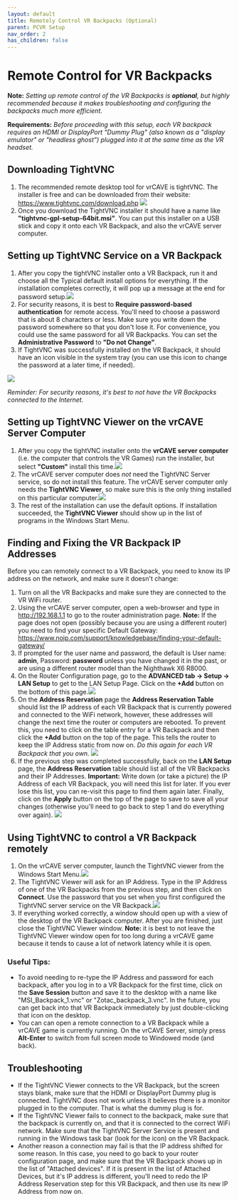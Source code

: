 ```yaml
---
layout: default
title: Remotely Control VR Backpacks (Optional)
parent: PCVR Setup
nav_order: 2
has_children: false
---
```

# Remote Control for VR Backpacks

**Note:** *Setting up remote control of the VR Backpacks is **optional**, but highly recommended because it makes troubleshooting and configuring the backpacks much more efficient.*

**Requirements:** *Before proceeding with this setup, each VR backpack requires an HDMI or DisplayPort "Dummy Plug" (also known as a "display emulator" or "headless ghost") plugged into it at the same time as the VR headset.*


## Downloading TightVNC

1. The recommended remote desktop tool for vrCAVE is tightVNC. The installer is free and can be downloaded from their website:  <https://www.tightvnc.com/download.php>
![](media/remote/downloadTightvncWin64.png)
2. Once you download the TightVNC installer it should have a name like **"tightvnc-gpl-setup-64bit.msi"**. You can put this installer on a USB stick and copy it onto each VR Backpack, and also the vrCAVE server computer. 

## Setting up TightVNC Service on a VR Backpack

1. After you copy the tightVNC installer onto a VR Backpack, run it and choose all the Typical default install options for everything. If the installation completes correctly, it will pop up a message at the end for password setup.![](media/remote/passwordConfig.png)
2. For security reasons, it is best to **Require password-based authentication** for remote access. You'll need to choose a password that is about 8 characters or less. Make sure you write down the password somewhere so that you don't lose it. For convenience, you could use the same password for all VR Backpacks. You can set the **Administrative Password** to **"Do not Change"**.
3. If TightVNC was successfully installed on the VR Backpack, it should have an icon visible in the system tray (you can use this icon to change the password at a later time, if needed).

![](media/remote/trayIcon.png)

*Reminder: For security reasons, it's best to not have the VR Backpacks connected to the Internet.*

## Setting up TightVNC Viewer on the vrCAVE Server Computer

1. After you copy the tightVNC installer onto the **vrCAVE server computer** (i.e. the computer that controls the VR Games) run the installer, but select **"Custom"** install this time.![](media/remote/customInstall.png)
2. The vrCAVE server computer does *not* need the TightVNC Server service, so do not install this feature. The vrCAVE server computer only needs the **TightVNC Viewer**, so make sure this is the only thing installed on this particular computer.![](media/remote/VRServerViewer.png)
3. The rest of the installation can use the default options. If installation succeeded, the **TightVNC Viewer** should show up in the list of programs in the Windows Start Menu.

## Finding and Fixing the VR Backpack IP Addresses

Before you can remotely connect to a VR Backpack, you need to know its IP address on the network, and make sure it doesn't change:

1. Turn on all the VR Backpacks and make sure they are connected to the VR WiFi router.
2. Using the vrCAVE server computer, open a web-browser and type in <http://192.168.1.1> to go to the router administration page. 
**Note:** If the page does not open (possibly because you are using a different router) you need to find your specific Default Gateway: <https://www.noip.com/support/knowledgebase/finding-your-default-gateway/> 
3. If prompted for the user name and password, the default is User name: **admin**, Password: **password** unless you have changed it in the past, or are using a different router model than the Nighthawk X6 R8000.
4. On the Router Configuration page, go to the **ADVANCED tab -> Setup -> LAN Setup** to get to the LAN Setup Page. Click on the **+Add** button on the bottom of this page.![](media/remote/LANsetupAdd.png)
5. On the **Address Reservation** page the **Address Reservation Table** should list the IP address of each VR Backpack that is currently powered and connected to the WiFi network, however, these addresses will change the next time the router or computers are rebooted. To prevent this, you need to click on the table entry for a VR Backpack and then click the **+Add** button on the top of the page. This tells the router to keep the IP Address static from now on. *Do this again for each VR Backpack that you own.* ![](media/remote/addAddress.png)
6. If the previous step was completed successfully, back on the **LAN Setup** page, the **Address Reservation** table should list all of the VR Backpacks and their IP Addresses. **Important:** Write down (or take a picture) the IP Address of each VR Backpack, you will need this list for later. If you ever lose this list, you can re-visit this page to find them again later. Finally, click on the **Apply** button on the top of the page to save to save all your changes (otherwise you'll need to go back to step 1 and do everything over again). ![](media/remote/LANsetupApply.png)

## Using TightVNC to control a VR Backpack remotely

1. On the vrCAVE server computer, launch the TightVNC viewer from the Windows Start Menu.![](media/remote/startMenu.png)
2. The TightVNC Viewer will ask for an IP Address. Type in the IP Address of one of the VR Backpacks from the previous step, and then click on **Connect**. Use the password that you set when you first configured the TightVNC server service on the VR Backpack.![](media/remote/viewerIP.png)
3. If everything worked correctly, a window should open up with a view of the desktop of the VR Backpack computer. After you are finished, just close the TightVNC Viewer window. **Note:** it is best to not leave the TightVNC Viewer window open for too long during a vrCAVE game because it tends to cause a lot of network latency while it is open.

### Useful Tips:

- To avoid needing to re-type the IP Address and password for each backpack, after you log in to a VR Backpack for the first time, click on the **Save Session** button and save it to the desktop with a name like "MSI_Backpack_1.vnc" or "Zotac_backpack_3.vnc". In the future, you can get back into that VR Backpack immediately by just double-clicking that icon on the desktop.
- You can can open a remote connection to a VR Backpack while a vrCAVE game is currently running. On the vrCAVE Server, simply press **Alt-Enter** to switch from full screen mode to Windowed mode (and back). 

## Troubleshooting

- If the TightVNC Viewer connects to the VR Backpack, but the screen stays blank, make sure that the HDMI or DisplayPort Dummy plug is connected. TightVNC does not work unless it believes there is a monitor plugged in to the computer. That is what the dummy plug is for.
- If the TightVNC Viewer fails to connect to the backpack, make sure that the backpack is currently on, and that it is connected to the correct WiFi network. Make sure that the TightVNC Server Service is present and running in the Windows task bar (look for the icon) on the VR Backpack.
- Another reason a connection may fail is that the IP address shifted for some reason. In this case, you need to go back to your router configuration page, and make sure that the VR Backpack shows up in the list of "Attached devices". If it is present in the list of Attached Devices, but it's IP address is different, you'll need to redo the IP Address Reservation step for this VR Backpack, and then use its new IP Address from now on.